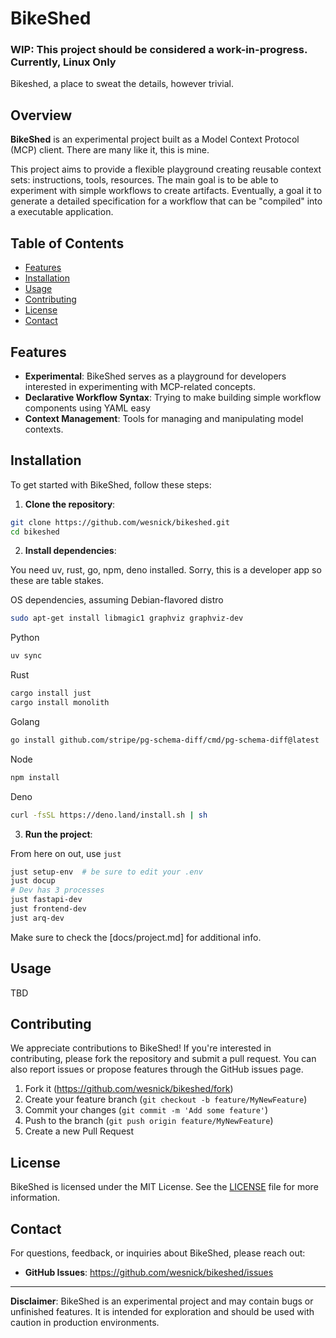 # BikeShed

### WIP: This project should be considered a work-in-progress.  Currently, Linux Only

Bikeshed, a place to sweat the details, however trivial.

## Overview

**BikeShed** is an experimental project built as a Model Context Protocol (MCP) client. There are many like it, this is mine.

This project aims to provide a flexible playground creating reusable context sets: instructions, tools, resources.  The main goal is to be able to experiment with simple workflows to create artifacts.  Eventually, a goal it to generate a detailed specification for a workflow that can be "compiled" into a executable application.

## Table of Contents

- [Features](#features)
- [Installation](#installation)
- [Usage](#usage)
- [Contributing](#contributing)
- [License](#license)
- [Contact](#contact)

## Features

- **Experimental**: BikeShed serves as a playground for developers interested in experimenting with MCP-related concepts.
- **Declarative Workflow Syntax**: Trying to make building simple workflow components using YAML easy
- **Context Management**: Tools for managing and manipulating model contexts.

## Installation

To get started with BikeShed, follow these steps:

1. **Clone the repository**:

```bash
git clone https://github.com/wesnick/bikeshed.git
cd bikeshed
```

2. **Install dependencies**:

You need uv, rust, go, npm, deno installed.  Sorry, this is a developer app so these are table stakes.

OS dependencies, assuming Debian-flavored distro

```bash
sudo apt-get install libmagic1 graphviz graphviz-dev
```
Python

```bash
uv sync
```

Rust
```bash
cargo install just
cargo install monolith
```

Golang

```bash
go install github.com/stripe/pg-schema-diff/cmd/pg-schema-diff@latest
```

Node
```bash
npm install
```

Deno
```bash
curl -fsSL https://deno.land/install.sh | sh
```

3. **Run the project**:

From here on out, use `just`

```bash
just setup-env  # be sure to edit your .env
just docup
# Dev has 3 processes
just fastapi-dev
just frontend-dev
just arq-dev
```

Make sure to check the [docs/project.md] for additional info.

## Usage

TBD

## Contributing

We appreciate contributions to BikeShed! If you're interested in contributing, please fork the repository and submit a pull request. You can also report issues or propose features through the GitHub issues page.

1. Fork it (https://github.com/wesnick/bikeshed/fork)
2. Create your feature branch (`git checkout -b feature/MyNewFeature`)
3. Commit your changes (`git commit -m 'Add some feature'`)
4. Push to the branch (`git push origin feature/MyNewFeature`)
5. Create a new Pull Request

## License

BikeShed is licensed under the MIT License. See the [LICENSE](LICENSE) file for more information.

## Contact

For questions, feedback, or inquiries about BikeShed, please reach out:

- **GitHub Issues**: https://github.com/wesnick/bikeshed/issues

---

**Disclaimer**: BikeShed is an experimental project and may contain bugs or unfinished features. It is intended for exploration and should be used with caution in production environments.
